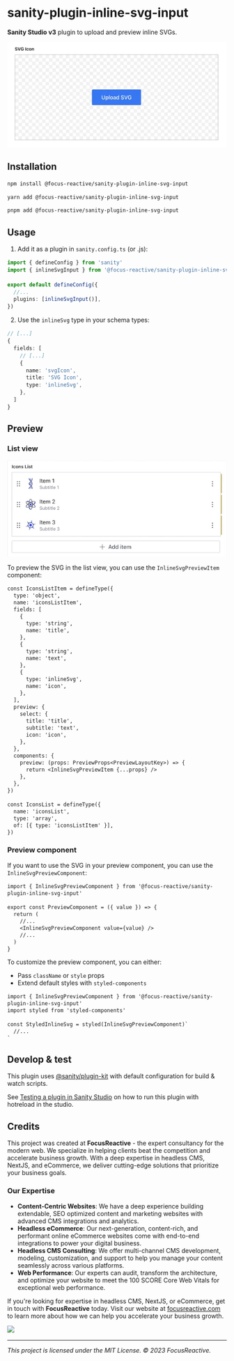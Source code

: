# sanity-plugin-inline-svg-input

**Sanity Studio v3** plugin to upload and preview inline SVGs.

![preview](preview.gif)

## Installation

```sh
npm install @focus-reactive/sanity-plugin-inline-svg-input
```

```sh
yarn add @focus-reactive/sanity-plugin-inline-svg-input
```

```sh
pnpm add @focus-reactive/sanity-plugin-inline-svg-input
```

## Usage

1. Add it as a plugin in `sanity.config.ts` (or .js):

```ts
import { defineConfig } from 'sanity'
import { inlineSvgInput } from '@focus-reactive/sanity-plugin-inline-svg-input'

export default defineConfig({
  //...
  plugins: [inlineSvgInput()],
})
```

2. Use the `inlineSvg` type in your schema types:

```ts
// [...]
{
  fields: [
    // [...]
    {
      name: 'svgIcon',
      title: 'SVG Icon',
      type: 'inlineSvg',
    },
  ]
}
```

## Preview

### List view

![preview](preview-list.jpg)

To preview the SVG in the list view, you can use the `InlineSvgPreviewItem` component:

```tsx
const IconsListItem = defineType({
  type: 'object',
  name: 'iconsListItem',
  fields: [
    {
      type: 'string',
      name: 'title',
    },
    {
      type: 'string',
      name: 'text',
    },
    {
      type: 'inlineSvg',
      name: 'icon',
    },
  ],
  preview: {
    select: {
      title: 'title',
      subtitle: 'text',
      icon: 'icon',
    },
  },
  components: {
    preview: (props: PreviewProps<PreviewLayoutKey>) => {
      return <InlineSvgPreviewItem {...props} />
    },
  },
})

const IconsList = defineType({
  name: 'iconsList',
  type: 'array',
  of: [{ type: 'iconsListItem' }],
})
```

### Preview component

If you want to use the SVG in your preview component, you can use the `InlineSvgPreviewComponent`:

```tsx
import { InlineSvgPreviewComponent } from '@focus-reactive/sanity-plugin-inline-svg-input'

export const PreviewComponent = ({ value }) => {
  return (
    //...
    <InlineSvgPreviewComponent value={value} />
    //...
  )
}
```

To customize the preview component, you can either:

- Pass `className` or `style` props
- Extend default styles with `styled-components`

```tsx
import { InlineSvgPreviewComponent } from '@focus-reactive/sanity-plugin-inline-svg-input'
import styled from 'styled-components'

const StyledInlineSvg = styled(InlineSvgPreviewComponent)`
  //...
`
```

## Develop & test

This plugin uses [@sanity/plugin-kit](https://github.com/sanity-io/plugin-kit)
with default configuration for build & watch scripts.

See [Testing a plugin in Sanity Studio](https://github.com/sanity-io/plugin-kit#testing-a-plugin-in-sanity-studio)
on how to run this plugin with hotreload in the studio.

## Credits

This project was created at **FocusReactive** - the expert consultancy for the modern web. We specialize in helping clients beat the competition and accelerate business growth. With a deep expertise in headless CMS, NextJS, and eCommerce, we deliver cutting-edge solutions that prioritize your business goals.

### Our Expertise

- **Content-Centric Websites**: We have a deep experience building extendable, SEO optimized content and marketing websites with advanced CMS integrations and analytics.
- **Headless eCommerce**: Our next-generation, content-rich, and performant online eCommerce websites come with end-to-end integrations to power your digital business.
- **Headless CMS Consulting**: We offer multi-channel CMS development, modeling, customization, and support to help you manage your content seamlessly across various platforms.
- **Web Performance**: Our experts can audit, transform the architecture, and optimize your website to meet the 100 SCORE Core Web Vitals for exceptional web performance.

If you're looking for expertise in headless CMS, NextJS, or eCommerce, get in touch with **FocusReactive** today. Visit our website at [focusreactive.com](https://focusreactive.com/) to learn more about how we can help you accelerate your business growth.

<image src="https://github.com/focusreactive/MVP-NextJS13-New-Features/assets/14885189/7c67e385-3f79-43e3-ba27-bada1ebddf03" width="500px"/>

---

_This project is licensed under the MIT License. © 2023 FocusReactive._
